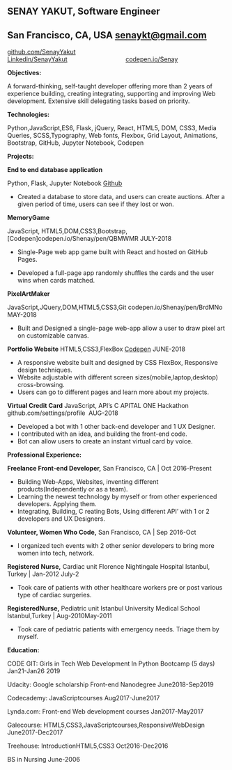 
 ## SENAY YAKUT,​ ​Software Engineer 
## San Francisco, CA, USA​​​ ​senaykt@gmail.com

[github.com/SenayYakut](https://github.com/SenayYakut)&nbsp;&nbsp;&nbsp;&nbsp;&nbsp;&nbsp;&nbsp;&nbsp;&nbsp;&nbsp;&nbsp;&nbsp;&nbsp;&nbsp;&nbsp;&nbsp;&nbsp;&nbsp;&nbsp;&nbsp;&nbsp;&nbsp;&nbsp;&nbsp;&nbsp;&nbsp;&nbsp;&nbsp;&nbsp;&nbsp;&nbsp;&nbsp;&nbsp;
[Linkedin/SenayYakut](www.linkedin.com/in/senaykt/)&nbsp;&nbsp;&nbsp;&nbsp;&nbsp;&nbsp;&nbsp;&nbsp;&nbsp;&nbsp;&nbsp;&nbsp;&nbsp;&nbsp;&nbsp;&nbsp;&nbsp;&nbsp;&nbsp;&nbsp;&nbsp;&nbsp;&nbsp;&nbsp;&nbsp;&nbsp;&nbsp;&nbsp;&nbsp;&nbsp;&nbsp;&nbsp;&nbsp; 
[codepen.io/Senay](https://codepen.io/Shenay/pen/PeaNpV)


__Objectives:__

A forward-thinking, self-taught developer offering more than 2 years of experience building, creating integrating, supporting and improving Web development. Extensive skill delegating tasks based on priority.

__Technologies:__

Python,JavaScript,ES6, Flask, jQuery, React, HTML5, DOM, CSS3, Media Queries, SCSS,Typography, Web fonts, Flexbox, Grid Layout, Animations, Bootstrap, GitHub, Jupyter Notebook, Codepen

__Projects:__

__End to end database application__

Python, Flask, Jupyter Notebook [Github](https://github.com/SenayYakut/End_to_end_database_application)

* Created a database to store data, and users can create auctions. After a given period of time, users can see if they lost or won. 

__MemoryGame__

JavaScript, HTML5,DOM,CSS3,Bootstrap,  [Codepen]codepen.io/Shenay/pen/QBMWMR​​​ ​JULY-2018

* Single-Page web app game built with React and hosted on GitHub Pages.

* Developed a full-page app randomly shuffles the cards and the user wins when cards matched.

__PixelArtMaker__

JavaScript,JQuery,DOM,HTML5,CSS3,Git ​codepen.io/Shenay/pen/BrdMNo MAY-2018

* Built and Designed a single-page web-app allow a user to draw pixel art on customizable canvas.

__Portfolio Website__ HTML5,CSS3,FlexBox [Codepen](https://codepen.io/Shenay/pen/PeaNpV) JUNE-2018 

* A responsive website built and designed by CSS FlexBox, Responsive design techniques.
* Website adjustable with different screen sizes(mobile,laptop,desktop) cross-browsing.
* Users can go to different pages and learn more about my projects.

__Virtual Credit Card__ JavaScript, API’s ​​C​ APITAL ONE Hackathon ​ github.com/settings/profile​ ​ AUG-2018 

* Developed a bot with 1 other back-end developer and 1 UX Designer.
* I contributed with an idea, and building the front-end code.
* Bot can allow users to create an instant virtual card by voice.

__Professional Experience:__

__Freelance Front-end Developer,__ San Francisco, CA | Oct 2016-Present

* Building Web-Apps, Websites, inventing different products(Independently or as a team).
* Learning the newest technology by myself or from other experienced developers. Applying them.
* Integrating, Building, C​​ reating Bots, Using different API’ with 1 or 2 developers and UX Designers.

__Volunteer, Women Who Code,__ San Francisco, CA | Sep 2016-Oct 

* I organized tech events with 2 other senior developers to bring more women into tech, network.

__Registered Nurse,__ Cardiac unit Florence Nightingale Hospital Istanbul, Turkey | Jan-2012 July-2

* Took care of patients with other healthcare workers pre or post various type of cardiac surgeries.

__RegisteredNurse,__ Pediatric unit Istanbul University Medical School Istanbul,Turkey | Aug-2010May-2011

* Took care of pediatric patients with emergency needs. Triage them by myself.

__Education:__

CODE GIT: Girls in Tech Web Development In Python Bootcamp (5 days)  Jan21-Jan26 2019

Udacity: Google scholarship Front-end Nanodegree  June2018-Sep2019

Codecademy: JavaScriptcourses  Aug2017-June2017

Lynda.com: Front-end Web development courses  Jan2017-May2017

Galecourse: HTML5,CSS3,JavaScriptcourses,ResponsiveWebDesign  June2017-Dec2017 

Treehouse: IntroductionHTML5,CSS3  Oct2016-Dec2016

BS in Nursing June-2006


